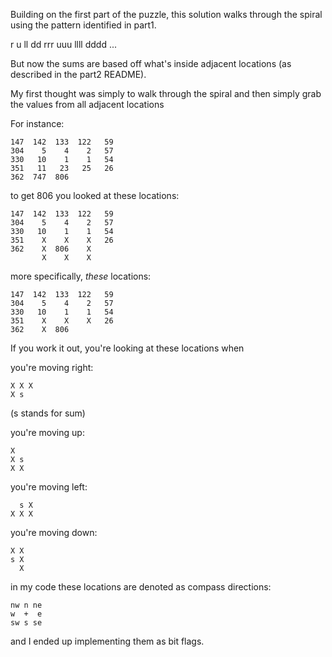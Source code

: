 Building on the first part of the puzzle, this solution walks through the spiral using the pattern identified in part1.

r u ll dd rrr uuu llll dddd ...

But now the sums are based off what's inside adjacent locations (as described in the part2 README).

My first thought was simply to walk through the spiral and then simply grab the values from all adjacent locations

For instance:

    147  142  133  122   59
    304    5    4    2   57
    330   10    1    1   54
    351   11   23   25   26
    362  747  806

to get 806 you looked at these locations:

    147  142  133  122   59
    304    5    4    2   57
    330   10    1    1   54
    351    X    X    X   26
    362    X  806    X
           X    X    X

more specifically, _these_ locations:

    147  142  133  122   59
    304    5    4    2   57
    330   10    1    1   54
    351    X    X    X   26
    362    X  806

If you work it out, you're looking at these locations when

you're moving right:

    X X X
    X s

(s stands for sum)

you're moving up:

    X
    X s
    X X

you're moving left:

      s X
    X X X

you're moving down:

    X X
    s X
      X

in my code these locations are denoted as compass directions:

    nw n ne
    w  +  e
    sw s se

and I ended up implementing them as bit flags.

